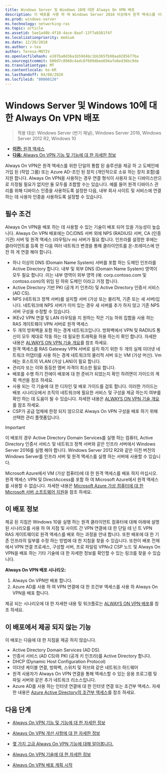 ```yaml
---
title: Windows Server 및 Windows 10에 대한 Always On VPN 배포
description: 이 배포를 사용 하 여 Windows Server 2016 이상에서 원격 액세스를 사용 하 여 원격 직원의 VPN (가상 사설망) 연결 Always On 배포 하 고 Windows 10 클라이언트 컴퓨터에 대 한 Always On VPN 프로필을 배포할 수 있습니다.
ms.prod: windows-server
ms.technology: networking-ras
ms.topic: article
ms.assetid: 5ae1a40b-4f10-4ace-8aaf-13f7ab581f4f
ms.localizationpriority: medium
ms.date: 12/20/2018
ms.author: v-tea
author: Teresa-MOTIV
ms.openlocfilehash: e107ba0d36a1b59d4bc1bb365fb98aa9285677ba
ms.sourcegitcommit: b00d7c8968c4adc8f699dbee694afe6ed36bc9de
ms.translationtype: MT
ms.contentlocale: ko-KR
ms.lasthandoff: 04/08/2020
ms.locfileid: "80860126"
---
```

# <a name="always-on-vpn-deployment-for-windows-server-and-windows-10"></a>Windows Server 및 Windows 10에 대 한 Always On VPN 배포

>적용 대상: Windows Server (반기 채널), Windows Server 2016, Windows Server 2012 R2, Windows 10

- [**이전:** 원격 액세스](../../../Remote-Access.md)<br>
- [**다음:** Always On VPN 기능 및 기능에 대 한 자세한 정보](../../vpn-map-da.md)

Always On VPN은 원격 액세스를 위한 단일의 통합 된 솔루션을 제공 하 고 도메인에 가입 된 (작업 그룹) 또는 Azure AD-조인 된 장치 (개인적으로 소유 하는 장치 포함)를 지원 합니다. Always On VPN을 사용하는 경우 연결 형식이 사용자 또는 디바이스만으로 지정될 필요가 없지만 둘 모두를 조합할 수는 있습니다. 예를 들어 원격 디바이스 관리를 위해 디바이스 인증을 사용하도록 설정한 다음, 내부 회사 사이트 및 서비스에 연결하는 데 사용자 인증을 사용하도록 설정할 수 있습니다.

## <a name="prerequisites"></a>필수 조건

Always On VPN을 배포 하는 데 사용할 수 있는 기술이 배포 되어 있을 가능성이 높습니다. Always On VPN 배포에는 DC/DNS 서버 외에 NPS (RADIUS) 서버, CA (인증 기관) 서버 및 원격 액세스 (라우팅/v m) 서버가 필요 합니다. 인프라를 설정한 후에는 클라이언트를 등록 한 다음 여러 네트워크 변경을 통해 클라이언트를 온-프레미스에 안전 하 게 연결 해야 합니다.

- 하나 이상의 DNS (Domain Name System) 서버를 포함 하는 도메인 인프라를 Active Directory 합니다. 내부 및 외부 DNS (Domain Name System) 영역이 모두 필요 합니다 .이는 내부 영역이 외부 영역 (예: corp.contoso.com 및 contoso.com)의 위임 된 하위 도메인 이라고 가정 합니다.
- Active Directory 기반 PKI (공개 키 인프라) 및 Active Directory 인증서 서비스 (AD CS).
- NPS (네트워크 정책 서버)를 설치할 서버 (가상 또는 물리적, 기존 또는 새 서버)입니다. 네트워크에 NPS 서버가 이미 있는 경우 새 서버를 추가 하지 않고 기존 NPS 서버 구성을 수정할 수 있습니다.
- IKEv2 VPN 연결 및 LAN 라우팅을 지 원하는 작은 기능 하위 집합을 사용 하는 RAS 게이트웨이 VPN 서버로 원격 액세스
- 두 개의 방화벽을 포함 하는 경계 네트워크입니다.  방화벽에서 VPN 및 RADIUS 통신이 모두 제대로 작동 하는 데 필요한 트래픽을 허용 하는지 확인 합니다. 자세한 내용은 [ALWAYS ON VPN 기술 개요](../always-on-vpn-technology-overview.md)를 참조 하세요.
- 원격 액세스를 RAS Gateway VPN 서버로 설치 하기 위한 두 개의 실제 이더넷 네트워크 어댑터를 사용 하는 경계 네트워크의 물리적 서버 또는 VM (가상 머신). Vm에는 호스트의 VLAN (가상 LAN)이 필요 합니다. 
- 관리자 또는 이와 동등한 멤버 자격이 최소한 필요 합니다.
- 배포를 수행 하기 전에이 배포에 대 한 준비가 되었는지 확인 하려면이 가이드의 계획 섹션을 참조 하세요.
- 사용 되는 각 기술에 대 한 디자인 및 배포 가이드를 검토 합니다. 이러한 가이드는 배포 시나리오에서 조직의 네트워크에 필요한 서비스 및 구성을 제공 하는지 여부를 확인 하는 데 도움이 될 수 있습니다. 자세한 내용은 [ALWAYS ON VPN 기술 개요](../always-on-vpn-technology-overview.md)를 참조 하세요.
- CSP가 공급 업체에 한정 되지 않으므로 Always On VPN 구성을 배포 하기 위해 선택한 관리 플랫폼입니다.

>[!IMPORTANT]
>이 배포의 경우 Active Directory Domain Services를 실행 하는 컴퓨터, Active Directory 인증서 서비스 및 네트워크 정책 서버와 같은 인프라 서버에서 Windows Server 2016를 실행 해야 합니다. Windows Server 2012 R2와 같은 이전 버전의 Windows Server를 인프라 서버 및 원격 액세스를 실행 하는 서버에 사용할 수 있습니다.
>
>Microsoft Azure에서 VM (가상 컴퓨터)에 대 한 원격 액세스를 배포 하지 마십시오. 원격 액세스 VPN 및 DirectAccess를 포함 하 여 Microsoft Azure에서 원격 액세스를 사용할 수 없습니다. 자세한 내용은 [Microsoft Azure 가상 컴퓨터에 대 한 Microsoft 서버 소프트웨어 지원](https://support.microsoft.com/help/2721672/microsoft-server-software-support-for-microsoft-azure-virtual-machines)을 참조 하세요.

## <a name="about-this-deployment"></a>이 배포 정보

제공 된 지침은 Windows 10을 실행 하는 원격 클라이언트 컴퓨터에 대해 아래에 설명 된 시나리오를 사용 하 여 지점 및 사이트 간 VPN 연결에 대 한 단일 테 넌 트 VPN RAS 게이트웨이로 원격 액세스를 배포 하는 과정을 안내 합니다. 또한 배포에 대 한 기존 인프라의 일부를 수정 하는 방법에 대 한 지침을 찾을 수 있습니다. 또한이 배포 전체에서 VPN 연결 프로세스, 구성할 서버, 프로 파일링 VPNv2 CSP 노드 및 Always On VPN을 배포 하는 기타 기술에 대 한 자세한 정보를 확인할 수 있는 링크를 찾을 수 있습니다.

**Always On VPN 배포 시나리오:**

1. Always On VPN만 배포 합니다.
2. Azure AD를 사용 하 여 VPN 연결에 대 한 조건부 액세스를 사용 하 Always On VPN을 배포 합니다.

제공 되는 시나리오에 대 한 자세한 내용 및 워크플로는 [ALWAYS ON VPN 배포](always-on-vpn-deploy-deployment.md)를 참조 하세요.

## <a name="what-isnt-provided-in-this-deployment"></a>이 배포에서 제공 되지 않는 기능

이 배포는 다음에 대 한 지침을 제공 하지 않습니다.

- Active Directory Domain Services (AD DS).
- 인증서 서비스 (AD CS)와 PKI (공개 키 인프라)를 Active Directory 합니다.
- DHCP (Dynamic Host Configuration Protocol)
- 이더넷 케이블 연결, 방화벽, 스위치 및 허브와 같은 네트워크 하드웨어
- 원격 사용자가 Always On VPN 연결을 통해 액세스할 수 있는 응용 프로그램 및 파일 서버와 같은 추가 네트워크 리소스입니다.
- Azure AD를 사용 하는 인터넷 연결에 대 한 인터넷 연결 또는 조건부 액세스. 자세한 내용은 [Azure Active Directory의 조건부 액세스](https://docs.microsoft.com/azure/active-directory/active-directory-conditional-access-azure-portal)를 참조 하세요.

## <a name="next-steps"></a>다음 단계

- [Always On VPN 기능 및 기능에 대 한 자세한 정보](../../vpn-map-da.md)

- [Always On VPN 개선 사항에 대 한 자세한 정보](../always-on-vpn-enhancements.md)

- [몇 가지 고급 Always On VPN 기능에 대해 알아봅니다.](always-on-vpn-adv-options.md)

- [Always On VPN 기술에 대 한 자세한 정보](../always-on-vpn-technology-overview.md)

- [Always On VPN 배포 계획 시작](always-on-vpn-deploy-deployment.md)